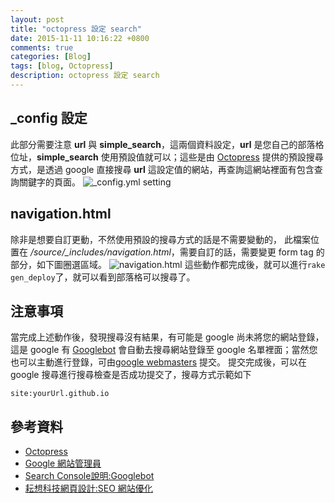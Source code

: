 ```yaml
---
layout: post
title: "octopress 設定 search"
date: 2015-11-11 10:16:22 +0800
comments: true
categories: [Blog]
tags: [blog, Octopress]
description: octopress 設定 search
---
```


## _config 設定

此部分需要注意 **url** 與 **simple_search**，這兩個資料設定，**url** 是您自己的部落格位址，**simple_search** 使用預設值就可以；這些是由 [Octopress] 提供的預設搜尋方式，是透過 google 直接搜尋 **url** 這設定值的網站，再查詢這網站裡面有包含查詢關鍵字的頁面。
![_config.yml setting](https://lh3.googleusercontent.com/yszidoHKiM0nlORvfIhcUv3kaSqwOJy8-NsL2K_UUqw1PSdug8yGNoBidFaZX1b5KXQupVWmjo0hmNV_dgbAajDLw0QOBhvoS37TUE-MV9IdQabXlHbuInFTxXTBg3zveUrANlxo3WlCkBfA5NUTt8DYmOuWpStzBuJHHM1bqVPrWE1oR_ZcuvOG46goZpAx1mVyxnETgLYTXJJRm1FspXhyVi4zjrsbaO6NNMo6N_GF8QSQ3izMJcLrjVVeZR-s6AaID_QUT9nARK6icABTyhn3eQZMUPiSe62y0zLfBzgb0vi2pUQt1j27KfdsxXaA0kP-eoD9lcnwaZCZ8b8SnCszl7Hjm08ZxXbSTbK9PXYz-Y8qQC7M2DzSCmHp6GSdAd4vsGFu3dOJoLLCgprCVvr8FoDovA3IRE6S-Um2ZgYu6frvBTZbTssMzD3YioG5iNEUO_z1rdSqPLo2LcL5jiNjscbCCDm2-6LoLY3S7Enk1LG6ZuD5mVmetgNfsjq86ibibbAJB4iUB8QY5TgkILsgxgK9lPNr6VDNpkzTzVwqZkfiP3FirWsxNlMYpe9T0mL6s1vIBRtDyOittrP4q_CdQ7EoD9KDuHgs4YkMszzcRP-TTe2d1rNGThmQO12kOp7YPBwppV21sTCAfnNiZDaVe9p8m6ZYPKoMsEa2xg=w358-h456-no)

## navigation.html
除非是想要自訂更動，不然使用預設的搜尋方式的話是不需要變動的，
此檔案位置在 */source/_includes/navigation.html*，需要自訂的話，需要變更 form tag 的部分，如下圖圈選區域。
![navigation.html](https://lh3.googleusercontent.com/DK9Wvz2PtqLJnObvYkHt6h8-30AR6EEia4_4-HqFxAP0atd3mLLs6Aih-DqXpPFvuqMixe6u5IRWFweF1vz91tk9V_hdy090if_hkrf4MAVmz5t37wii6aPM1yS8Jucb8isuEIrfM5kH-NpKnJGi1wYCxPHRx0BvfQ6bY5t7RRn1LwbZNo5zmAt4Da9ytGdhMRyaEY4XsJoavftyAcXCBRe0PCu4M1XmMaTHGVT2Z3YyB1qjF-z1vmTX6F6NZG9hC0WTduvrhmosFxAWVJOvfwKZeEPKiSgk4RX3LmSMT3nOQmCYw4dqnU0vhHX0dhvCfWN0N1C8KOgf14VdnU0UvLAgj_S4o2zpoGD03VgrkmOdzrHWqEnl7mMgWT-S85ZsIlTCZOSt2AgH4PfSN3JKcFPuvmcNI8Y-2R6GhWn36zxOVmGE-LoFQ_ctQOA_4xX55amDgrbMk3hfYjCUl4AMLW0lg2t5YewJ8yGwu-nQaGGQMSDqjVAQ7p-S0NfV4gmlaiVF50N3TiMeEjko5lpRX4emzxypucP7dzZ3gELtxKVxHK30HF9Nr3j4veyVgStTE-S1Yvl1HyHX849jqvoNo2ahdcfTtiUFmmkcX7ubMQr9BtWZdfKBj5wpGqsU-gwiVvpRf5kiEUas05r_ebHEBen3XA7USerM8VR9nChoRA=w889-h418-no)
這些動作都完成後，就可以進行`rake gen_deploy`了，就可以看到部落格可以搜尋了。

## 注意事項
當完成上述動作後，發現搜尋沒有結果，有可能是 google 尚未將您的網站登錄，這是 google 有 [Googlebot][2] 會自動去搜尋網站登錄至 google 名單裡面；當然您也可以主動進行登錄，可由[google webmasters][3] 提交。
提交完成後，可以在 google 搜尋進行搜尋檢查是否成功提交了，搜尋方式示範如下
```
site:yourUrl.github.io
```

## 參考資料
- [Octopress]
- [Google 網站管理員][4]
- [Search Console說明:Googlebot][2]
- [耘想科技網頁設計:SEO 網站優化][5]

[1]: https://github.com/yortz/octopress-lunr-js-search "Lunr.js plugin"
[2]: https://support.google.com/webmasters/answer/182072?hl=zh-Hant "Search Console說明:Googlebot"
[3]: https://www.google.com/webmasters/tools/submit-url "Google 提交網站"
[4]: https://www.google.com/webmasters/ "Google 網站管理員"
[5]: http://www.pkthink.com/knowledge-info.asp?id=4 "耘想科技網頁設計:SEO 網站優化"
[Octopress]: http://octopress.org/